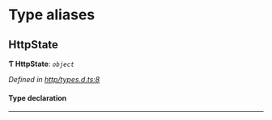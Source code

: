 

# Type aliases

<a id="httpstate"></a>

##  HttpState

**Ƭ HttpState**: *`object`*

*Defined in [http/types.d.ts:8](https://github.com/polkadot-js/api/blob/60d874c/packages/api-provider/src/http/types.d.ts#L8)*

#### Type declaration

___

